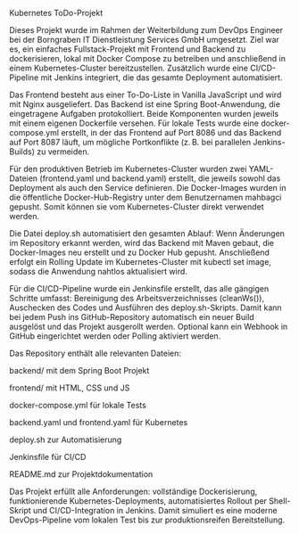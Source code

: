 Kubernetes ToDo-Projekt

Dieses Projekt wurde im Rahmen der Weiterbildung zum DevOps Engineer bei der Borngraben IT Dienstleistung Services GmbH umgesetzt. Ziel war es, ein einfaches Fullstack-Projekt mit Frontend und Backend zu dockerisieren, lokal mit Docker Compose zu betreiben und anschließend in einem Kubernetes-Cluster bereitzustellen. Zusätzlich wurde eine CI/CD-Pipeline mit Jenkins integriert, die das gesamte Deployment automatisiert.

Das Frontend besteht aus einer To-Do-Liste in Vanilla JavaScript und wird mit Nginx ausgeliefert. Das Backend ist eine Spring Boot-Anwendung, die eingetragene Aufgaben protokolliert. Beide Komponenten wurden jeweils mit einem eigenen Dockerfile versehen. Für lokale Tests wurde eine docker-compose.yml erstellt, in der das Frontend auf Port 8086 und das Backend auf Port 8087 läuft, um mögliche Portkonflikte (z. B. bei parallelen Jenkins-Builds) zu vermeiden.

Für den produktiven Betrieb im Kubernetes-Cluster wurden zwei YAML-Dateien (frontend.yaml und backend.yaml) erstellt, die jeweils sowohl das Deployment als auch den Service definieren. Die Docker-Images wurden in die öffentliche Docker-Hub-Registry unter dem Benutzernamen mahbagci gepusht. Somit können sie vom Kubernetes-Cluster direkt verwendet werden.

Die Datei deploy.sh automatisiert den gesamten Ablauf: Wenn Änderungen im Repository erkannt werden, wird das Backend mit Maven gebaut, die Docker-Images neu erstellt und zu Docker Hub gepusht. Anschließend erfolgt ein Rolling Update im Kubernetes-Cluster mit kubectl set image, sodass die Anwendung nahtlos aktualisiert wird.

Für die CI/CD-Pipeline wurde ein Jenkinsfile erstellt, das alle gängigen Schritte umfasst: Bereinigung des Arbeitsverzeichnisses (cleanWs()), Auschecken des Codes und Ausführen des deploy.sh-Skripts. Damit kann bei jedem Push ins GitHub-Repository automatisch ein neuer Build ausgelöst und das Projekt ausgerollt werden. Optional kann ein Webhook in GitHub eingerichtet werden oder Polling aktiviert werden.

Das Repository enthält alle relevanten Dateien:

backend/ mit dem Spring Boot Projekt

frontend/ mit HTML, CSS und JS

docker-compose.yml für lokale Tests

backend.yaml und frontend.yaml für Kubernetes

deploy.sh zur Automatisierung

Jenkinsfile für CI/CD

README.md zur Projektdokumentation

Das Projekt erfüllt alle Anforderungen: vollständige Dockerisierung, funktionierende Kubernetes-Deployments, automatisiertes Rollout per Shell-Skript und CI/CD-Integration in Jenkins. Damit simuliert es eine moderne DevOps-Pipeline vom lokalen Test bis zur produktionsreifen Bereitstellung.